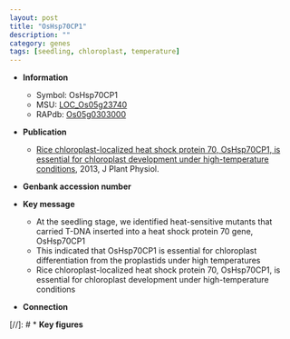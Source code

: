 ```yaml
---
layout: post
title: "OsHsp70CP1"
description: ""
category: genes
tags: [seedling, chloroplast, temperature]
---
```


* **Information**  
    + Symbol: OsHsp70CP1  
    + MSU: [LOC_Os05g23740](http://rice.plantbiology.msu.edu/cgi-bin/ORF_infopage.cgi?orf=LOC_Os05g23740)  
    + RAPdb: [Os05g0303000](http://rapdb.dna.affrc.go.jp/viewer/gbrowse_details/irgsp1?name=Os05g0303000)  

* **Publication**  
    + [Rice chloroplast-localized heat shock protein 70, OsHsp70CP1, is essential for chloroplast development under high-temperature conditions](http://www.ncbi.nlm.nih.gov/pubmed?term=Rice+chloroplast-localized+heat+shock+protein+70,+OsHsp70CP1,+is+essential+for+chloroplast+development+under+high-temperature+conditions%5BTitle%5D), 2013, J Plant Physiol.

* **Genbank accession number**  

* **Key message**  
    + At the seedling stage, we identified heat-sensitive mutants that carried T-DNA inserted into a heat shock protein 70 gene, OsHsp70CP1
    + This indicated that OsHsp70CP1 is essential for chloroplast differentiation from the proplastids under high temperatures
    + Rice chloroplast-localized heat shock protein 70, OsHsp70CP1, is essential for chloroplast development under high-temperature conditions

* **Connection**  

[//]: # * **Key figures**  


